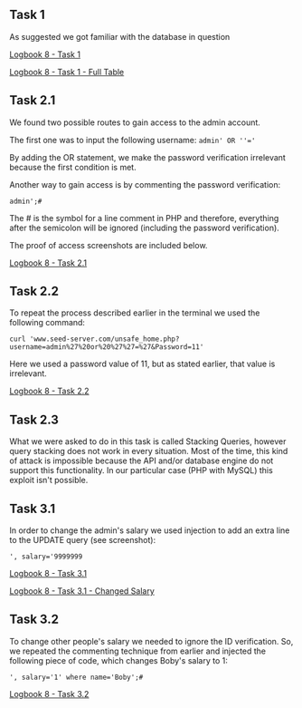 ## Task 1

As suggested we got familiar with the database in question

[Logbook 8 - Task 1](/screenshots/logbook8-task1.png)

[Logbook 8 - Task 1 - Full Table](/screenshots/logbook8-task1extra.png)

## Task 2.1

We found two possible routes to gain access to the admin account.

The first one was to input the following username: 
```admin' OR ''=' ```

By adding the OR statement, we make the password verification irrelevant because the first condition is met.

Another way to gain access is by commenting the password verification:

```admin';#```

The # is the symbol for a line comment in PHP and therefore, everything after the semicolon will be ignored (including the password verification).

The proof of access screenshots are included below.

[Logbook 8 - Task 2.1](/screenshots/logbook8-task2-1.png)

## Task 2.2

To repeat the process described earlier in the terminal we used the following command:

```curl 'www.seed-server.com/unsafe_home.php?username=admin%27%20or%20%27%27=%27&Password=11'```

Here we used a password value of 11, but as stated earlier, that value is irrelevant.

[Logbook 8 - Task 2.2](/screenshots/logbook8-task2-2.png)

## Task 2.3

What we were asked to do in this task is called Stacking Queries, however query stacking does not work in every situation. Most of the time, this kind of attack is impossible because the API and/or database engine do not support this functionality. In our particular case (PHP with MySQL) this exploit isn't possible.

## Task 3.1

In order to change the admin's salary we used injection to add an extra line to the UPDATE query (see screenshot):

```', salary='9999999```

[Logbook 8 - Task 3.1](/screenshots/logbook8-task3-1.png)

[Logbook 8 - Task 3.1 - Changed Salary](/screenshots/logbook8-task3-1extra.png)

## Task 3.2

To change other people's salary we needed to ignore the ID verification. So, we repeated the commenting technique from earlier and injected the following piece of code, which changes Boby's salary to 1:

```', salary='1' where name='Boby';#```

[Logbook 8 - Task 3.2](/screenshots/logbook8-task3-2.png)